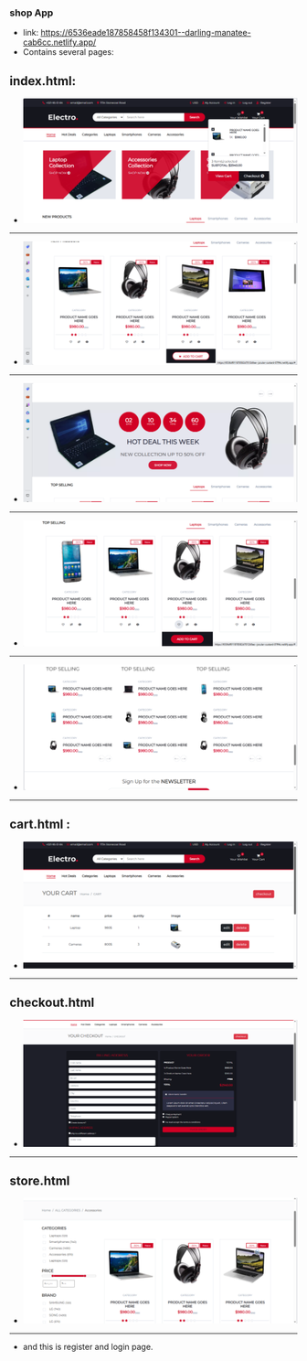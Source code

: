 ### shop App
- link: https://6536eade187858458f134301--darling-manatee-cab6cc.netlify.app/
- Contains several pages:
## index.html:
- <img src="img/index_1.png">

---------------------------------------

- <img src="img/index_2.png">

--------------------------------------

- <img src="img/index_3).png" >

--------------------------------------

- <img src="img/index_4.png" >

--------------------------------------

- <img src="img/index_5.png" >

--------------------------------------

## cart.html :

- <img src="img/cart.png">
--------------------------------------

## checkout.html

- <img src="img/checkout.png">

--------------------------------------

## store.html 
- <img src="img/store.png">

--------------------------------------

- and this is register and  login page. 
